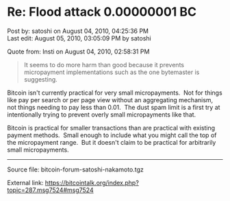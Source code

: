 # Re: Flood attack 0.00000001 BC

Post by: satoshi on August 04, 2010, 04:25:36 PM<br>
Last edit: August 05, 2010, 03:05:09 PM by satoshi

Quote from: Insti on August 04, 2010, 02:58:31 PM

> It seems to do more harm than good because it prevents micropayment implementations such as the one bytemaster is suggesting.

Bitcoin isn't currently practical for very small micropayments. &nbsp;Not for things like pay per search or per page view without an aggregating mechanism, not things needing to pay less than 0.01. &nbsp;The dust spam limit is a first try at intentionally trying to prevent overly small micropayments like that.

Bitcoin is practical for smaller transactions than are practical with existing payment methods. &nbsp;Small enough to include what you might call the top of the micropayment range. &nbsp;But it doesn't claim to be practical for arbitrarily small micropayments.

---

Source file: bitcoin-forum-satoshi-nakamoto.tgz

External link: https://bitcointalk.org/index.php?topic=287.msg7524#msg7524
